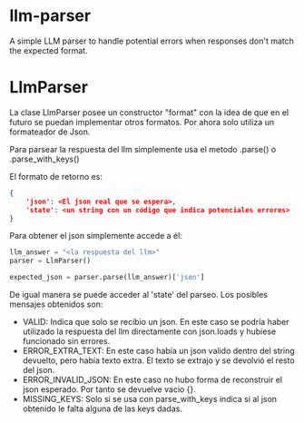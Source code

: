 # llm-parser
A simple LLM parser to handle potential errors when responses don't match the expected format.

# LlmParser

La clase LlmParser posee un constructor "format" con la idea de que en el futuro se puedan implementar otros formatos. Por ahora solo utiliza un formateador de Json.

Para parsear la respuesta del llm simplemente usa el metodo .parse() o .parse_with_keys()

El formato de retorno es:
```JSON
{
    'json': <El json real que se espera>,
    'state': <un string con un código que indica potenciales errores>
}
```

Para obtener el json simplemente accede a él:
```python
llm_answer = "<la respuesta del llm>"
parser = LlmParser()

expected_json = parser.parse(llm_answer)['json']
```

De igual manera se puede acceder al 'state' del parseo. Los posibles mensajes obtenidos son:
- VALID: Indica que solo se recibio un json. En este caso se podría haber utilizado la respuesta del llm directamente con json.loads y hubiese funcionado sin errores.
- ERROR_EXTRA_TEXT: En este caso había un json valido dentro del string devuelto, pero había texto extra. El texto se extrajo y se devolvió el resto del json.
- ERROR_INVALID_JSON: En este caso no hubo forma de reconstruir el json esperado. Por tanto se devuelve vacio {}.
- MISSING_KEYS: Solo si se usa con parse_with_keys indica si al json obtenido le falta alguna de las keys dadas.